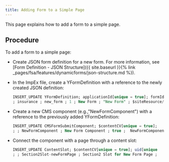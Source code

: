 ```yaml
---
title: Adding Form to a Simple Page
---
```


This page explains how to add a form to a simple page.

## Procedure

To add a form to a simple page:

- Create JSON form definition for a new form. For more information, see [Form Definition - JSON Structure]({{ site.baseurl }}{% link _pages/fsa/features/dynamicforms/json-structure.md %}).

- In the ImpEx file, create a YFormDefinition with a reference to the newly created JSON definition:

    ```sql
    INSERT_UPDATE YFormDefinition; applicationId[unique = true]; formId[unique = true]; version; title; description; content[translator = de.hybris.    platform.commerceservices.impex.impl.FileLoaderValueTranslator];
    ; insurance ; new_form ; 1 ; New Form ; "New Form" ; $siteResource/forms/new-form.json
    ```

- Create a new CMS component (e.g.,"NewFormComponent") with a reference to the previously added YFormDefinition:

    ```sql
    INSERT_UPDATE CMSFormSubmitComponent; $contentCV[unique = true];    uid[unique = true]; name; visible; &componentRef; applicationId;   formId
    ; ; NewFormComponent ; New Form Component ; true ;  NewFormComponent ; insurance ; new_form
    ```

- Connect the component with a page through a content slot:

    ```sql
    INSERT_UPDATE ContentSlot; $contentCV[unique = true]; uid[unique    = true]; name; active; cmsComponents(&componentRef);
    ; ; Section2Slot-newFormPage ; Section2 Slot for New Form Page ;    true ; NewFormComponent
    ```
